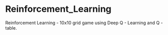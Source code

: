# Reinforcement_Learning
Reinforcement Learning -  10x10 grid game using Deep Q - Learning and Q - table. 
